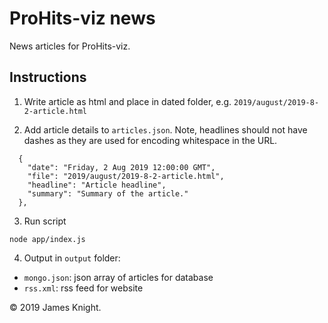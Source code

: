 # ProHits-viz news

News articles for ProHits-viz.

## Instructions

1. Write article as html and place in dated folder, e.g. `2019/august/2019-8-2-article.html`

2. Add article details to `articles.json`. Note, headlines should not have dashes as they
are used for encoding whitespace in the URL.

```
  {
    "date": "Friday, 2 Aug 2019 12:00:00 GMT",
    "file": "2019/august/2019-8-2-article.html",
    "headline": "Article headline",
    "summary": "Summary of the article."
  },
```

3. Run script
```
node app/index.js
```

4. Output in `output` folder:
* `mongo.json`: json array of articles for database
* `rss.xml`: rss feed for website

© 2019 James Knight.